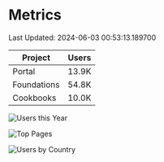 # Metrics 

Last Updated: 2024-06-03 00:53:13.189700

| Project | Users |
| ----- | ----- |
| Portal | 13.9K |
| Foundations | 54.8K |
| Cookbooks | 10.0K |

![Users this Year](metrics/thisyear.png)

![Top Pages](metrics/toppages.png)

![Users by Country](metrics/bycountry.png)

